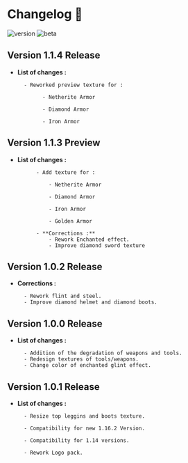 # Changelog 📢

![version](https://img.shields.io/github/v/release/N3siOS/Nesios_Stuff_Addon?label=Last%20version)
![beta](https://img.shields.io/github/v/release/N3siOS/Nesios_Stuff_Addon?color=orange&include_prereleases&label=Last%20beta%20version)

## Version 1.1.4 **Release**

- **List of changes :**

        - Reworked preview texture for :

              - Netherite Armor

              - Diamond Armor

              - Iron Armor

## Version 1.1.3 **Preview**

- **List of changes :**

            - Add texture for :

                - Netherite Armor

                - Diamond Armor

                - Iron Armor

                - Golden Armor

            - **Corrections :**
                - Rework Enchanted effect.
                - Improve diamond sword texture

## Version 1.0.2 **Release**

- **Corrections :**

        - Rework flint and steel.
        - Improve diamond helmet and diamond boots.

## Version 1.0.0 **Release**

- **List of changes :**

        - Addition of the degradation of weapons and tools.
        - Redesign textures of tools/weapons.
        - Change color of enchanted glint effect.

## Version 1.0.1 **Release**

- **List of changes :**

        - Resize top leggins and boots texture.

        - Compatibility for new 1.16.2 Version.

        - Compatibility for 1.14 versions.

        - Rework Logo pack.
